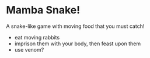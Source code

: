 
Mamba Snake!
=====

A snake-like game with moving food that you must catch!

- eat moving rabbits
- imprison them with your body, then feast upon them
- use venom?

